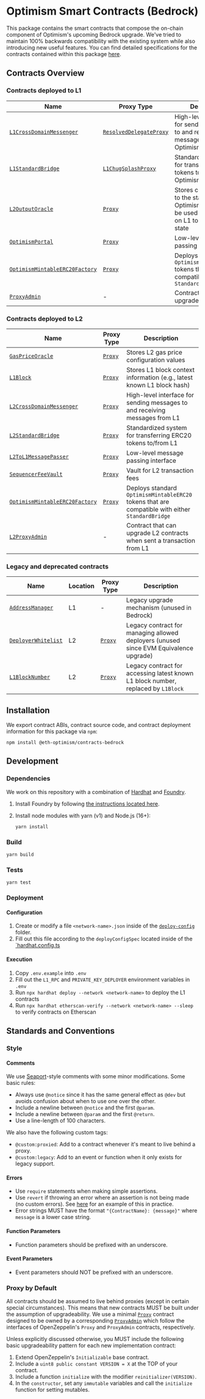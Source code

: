 # Optimism Smart Contracts (Bedrock)

This package contains the smart contracts that compose the on-chain component of Optimism's upcoming Bedrock upgrade.
We've tried to maintain 100% backwards compatibility with the existing system while also introducing new useful features.
You can find detailed specifications for the contracts contained within this package [here](../../specs).

## Contracts Overview

### Contracts deployed to L1

| Name | Proxy Type | Description |
| ---- | ---------- | ----------- |
| [`L1CrossDomainMessenger`](../../specs/messengers.md) | [`ResolvedDelegateProxy`](./contracts/legacy/ResolvedDelegateProxy.sol) | High-level interface for sending messages to and receiving messages from Optimism |
| [`L1StandardBridge`](../../specs/bridges.md) | [`L1ChugSplashProxy`](./contracts/legacy/L1ChugSplashProxy.sol) | Standardized system for transfering ERC20 tokens to/from Optimism |
| [`L2OutputOracle`](../../specs/proposals.md#l2-output-oracle-smart-contract) | [`Proxy`](./contracts/universal/Proxy.sol) | Stores commitments to the state of Optimism which can be used by contracts on L1 to access L2 state |
| [`OptimismPortal`](../../specs/deposits.md#deposit-contract) | [`Proxy`](./contracts/universal/Proxy.sol) | Low-level message passing interface |
| [`OptimismMintableERC20Factory`](../../specs/predeploys.md#optimismmintableerc20factory) | [`Proxy`](./contracts/universal/Proxy.sol) | Deploys standard `OptimismMintableERC20` tokens that are compatible with either `StandardBridge` |
| [`ProxyAdmin`](../../specs/TODO) | - | Contract that can upgrade L1 contracts |

### Contracts deployed to L2

| Name | Proxy Type | Description |
| ---- | ---------- | ----------- |
| [`GasPriceOracle`](../../specs/predeploys.md#ovm_gaspriceoracle) | [`Proxy`](./contracts/universal/Proxy.sol) | Stores L2 gas price configuration values |
| [`L1Block`](../../specs/predeploys.md#l1block) | [`Proxy`](./contracts/universal/Proxy.sol) | Stores L1 block context information (e.g., latest known L1 block hash) |
| [`L2CrossDomainMessenger`](../../specs/predeploys.md#l2crossdomainmessenger) | [`Proxy`](./contracts/universal/Proxy.sol) | High-level interface for sending messages to and receiving messages from L1 |
| [`L2StandardBridge`](../../specs/predeploys.md#l2standardbridge) | [`Proxy`](./contracts/universal/Proxy.sol) | Standardized system for transferring ERC20 tokens to/from L1 |
| [`L2ToL1MessagePasser`](../../specs/predeploys.md#ovm_l2tol1messagepasser) | [`Proxy`](./contracts/universal/Proxy.sol) | Low-level message passing interface |
| [`SequencerFeeVault`](../../specs/predeploys.md#sequencerfeevault) | [`Proxy`](./contracts/universal/Proxy.sol) | Vault for L2 transaction fees |
| [`OptimismMintableERC20Factory`](../../specs/predeploys.md#optimismmintableerc20factory) | [`Proxy`](./contracts/universal/Proxy.sol) | Deploys standard `OptimismMintableERC20` tokens that are compatible with either `StandardBridge` |
| [`L2ProxyAdmin`](../../specs/TODO) | - | Contract that can upgrade L2 contracts when sent a transaction from L1 |

### Legacy and deprecated contracts

| Name | Location | Proxy Type | Description |
| ---- | -------- | ---------- | ----------- |
| [`AddressManager`](./contracts/legacy/AddressManager.sol) | L1 | - | Legacy upgrade mechanism (unused in Bedrock) |
| [`DeployerWhitelist`](./contracts/legacy/DeployerWhitelist.sol) | L2 | [`Proxy`](./contracts/universal/Proxy.sol) | Legacy contract for managing allowed deployers (unused since EVM Equivalence upgrade)
| [`L1BlockNumber`](./contracts/legacy/L1BlockNumber.sol) | L2 | [`Proxy`](./contracts/universal/Proxy.sol) | Legacy contract for accessing latest known L1 block number, replaced by `L1Block` |

## Installation

We export contract ABIs, contract source code, and contract deployment information for this package via `npm`:

```shell
npm install @eth-optimism/contracts-bedrock
```

## Development

### Dependencies

We work on this repository with a combination of [Hardhat](https://hardhat.org) and [Foundry](https://getfoundry.sh/).

1. Install Foundry by following [the instructions located here](https://getfoundry.sh/).
2. Install node modules with yarn (v1) and Node.js (16+):

    ```shell
    yarn install
    ```

### Build

```shell
yarn build
```

### Tests

```shell
yarn test
```

### Deployment

#### Configuration

1. Create or modify a file `<network-name>.json` inside of the [`deploy-config`](./deploy-config/) folder.
2. Fill out this file according to the `deployConfigSpec` located inside of the [`hardhat.config.ts](./hardhat.config.ts)

#### Execution

1. Copy `.env.example` into `.env`
2. Fill out the `L1_RPC` and `PRIVATE_KEY_DEPLOYER` environment variables in `.env`
3. Run `npx hardhat deploy --network <network-name>` to deploy the L1 contracts
4. Run `npx hardhat etherscan-verify --network <network-name> --sleep` to verify contracts on Etherscan

## Standards and Conventions

### Style

#### Comments

We use [Seaport](https://github.com/ProjectOpenSea/seaport/blob/main/contracts/Seaport.sol)-style comments with some minor modifications.
Some basic rules:

- Always use `@notice` since it has the same general effect as `@dev` but avoids confusion about when to use one over the other.
- Include a newline between `@notice` and the first `@param`.
- Include a newline between `@param` and the first `@return`.
- Use a line-length of 100 characters.

We also have the following custom tags:

- `@custom:proxied`: Add to a contract whenever it's meant to live behind a proxy.
- `@custom:legacy`: Add to an event or function when it only exists for legacy support.

#### Errors

- Use `require` statements when making simple assertions.
- Use `revert` if throwing an error where an assertion is not being made (no custom errors). See [here](https://github.com/ethereum-optimism/optimism/blob/861ae315a6db698a8c0adb1f8eab8311fd96be4c/packages/contracts-bedrock/contracts/L2/OVM_ETH.sol#L31) for an example of this in practice.
- Error strings MUST have the format `"{ContractName}: {message}"` where `message` is a lower case string.

#### Function Parameters

- Function parameters should be prefixed with an underscore.

#### Event Parameters

- Event parameters should NOT be prefixed with an underscore.

### Proxy by Default

All contracts should be assumed to live behind proxies (except in certain special circumstances).
This means that new contracts MUST be built under the assumption of upgradeability.
We use a minimal [`Proxy`](./contracts/universal/Proxy.sol) contract designed to be owned by a corresponding [`ProxyAdmin`](./contracts/universal/ProxyAdmin.sol) which follow the interfaces of OpenZeppelin's `Proxy` and `ProxyAdmin` contracts, respectively.

Unless explicitly discussed otherwise, you MUST include the following basic upgradeability pattern for each new implementation contract:

1. Extend OpenZeppelin's `Initializable` base contract.
2. Include a `uint8 public constant VERSION = X` at the TOP of your contract.
3. Include a function `initialize` with the modifier `reinitializer(VERSION)`.
4. In the `constructor`, set any `immutable` variables and call the `initialize` function for setting mutables.
